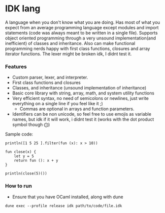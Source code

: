 # IDK lang
A language when you don't know what you are doing.
Has most of what you expect from an average programming language except modules and import statements (code was always meant to be written in a single file).
Supports object oriented programming through a very unsound implementation(and inefficient) of classes and inheritance.
Also can make functional programming nerds happy with first class functions, closures and array iterator functions.
The lexer might be broken idk, I didnt test it.

### Features
* Custom parser, lexer, and interpreter.
* First class functions and closures
* Classes, and inheritance (unsound implementation of inheritance)
* Basic core library with string, array, math, and system utility functions
* Very efficient syntax, no need of semicolons or newlines, just write everything on a single line if you feel like it ;)
  * Commas are optional in arrays and function parameters.
* Identifiers can be non unicode, so feel free to use emojis as variable names, but idk if it will work, i didnt test it (works with the dot product symbol though ⨀)



Sample code:
```
println([1 5 25 ].filter(fun (x): x > 10)) 

fun close(x) {
    let y = 5
    return fun (): x + y
}

println(close(5)())
```

### How to run
* Ensure that you have OCaml installed, along with dune
```
dune exec --profile release idk path/to/code/file.idk
```
